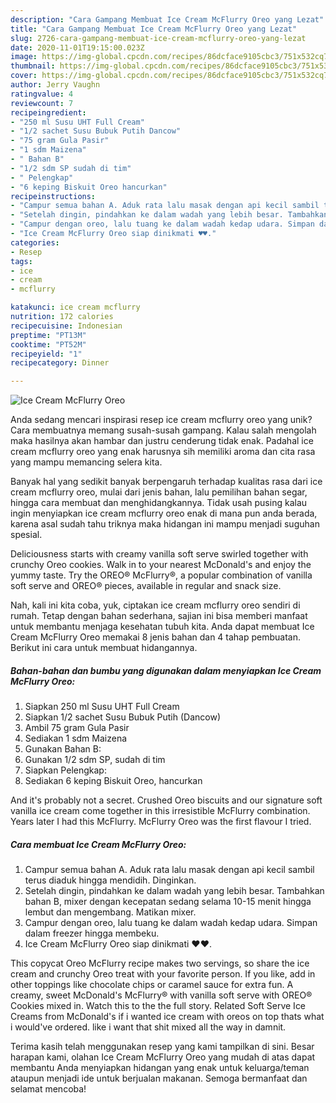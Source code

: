 ```yaml
---
description: "Cara Gampang Membuat Ice Cream McFlurry Oreo yang Lezat"
title: "Cara Gampang Membuat Ice Cream McFlurry Oreo yang Lezat"
slug: 2726-cara-gampang-membuat-ice-cream-mcflurry-oreo-yang-lezat
date: 2020-11-01T19:15:00.023Z
image: https://img-global.cpcdn.com/recipes/86dcface9105cbc3/751x532cq70/ice-cream-mcflurry-oreo-foto-resep-utama.jpg
thumbnail: https://img-global.cpcdn.com/recipes/86dcface9105cbc3/751x532cq70/ice-cream-mcflurry-oreo-foto-resep-utama.jpg
cover: https://img-global.cpcdn.com/recipes/86dcface9105cbc3/751x532cq70/ice-cream-mcflurry-oreo-foto-resep-utama.jpg
author: Jerry Vaughn
ratingvalue: 4
reviewcount: 7
recipeingredient:
- "250 ml Susu UHT Full Cream"
- "1/2 sachet Susu Bubuk Putih Dancow"
- "75 gram Gula Pasir"
- "1 sdm Maizena"
- " Bahan B"
- "1/2 sdm SP sudah di tim"
- " Pelengkap"
- "6 keping Biskuit Oreo hancurkan"
recipeinstructions:
- "Campur semua bahan A. Aduk rata lalu masak dengan api kecil sambil terus diaduk hingga mendidih. Dinginkan."
- "Setelah dingin, pindahkan ke dalam wadah yang lebih besar. Tambahkan bahan B, mixer dengan kecepatan sedang selama 10-15 menit hingga lembut dan mengembang. Matikan mixer."
- "Campur dengan oreo, lalu tuang ke dalam wadah kedap udara. Simpan dalam freezer hingga membeku."
- "Ice Cream McFlurry Oreo siap dinikmati ♥️♥️."
categories:
- Resep
tags:
- ice
- cream
- mcflurry

katakunci: ice cream mcflurry 
nutrition: 172 calories
recipecuisine: Indonesian
preptime: "PT13M"
cooktime: "PT52M"
recipeyield: "1"
recipecategory: Dinner

---
```



![Ice Cream McFlurry Oreo](https://img-global.cpcdn.com/recipes/86dcface9105cbc3/751x532cq70/ice-cream-mcflurry-oreo-foto-resep-utama.jpg)

Anda sedang mencari inspirasi resep ice cream mcflurry oreo yang unik? Cara membuatnya memang susah-susah gampang. Kalau salah mengolah maka hasilnya akan hambar dan justru cenderung tidak enak. Padahal ice cream mcflurry oreo yang enak harusnya sih memiliki aroma dan cita rasa yang mampu memancing selera kita.

Banyak hal yang sedikit banyak berpengaruh terhadap kualitas rasa dari ice cream mcflurry oreo, mulai dari jenis bahan, lalu pemilihan bahan segar, hingga cara membuat dan menghidangkannya. Tidak usah pusing kalau ingin menyiapkan ice cream mcflurry oreo enak di mana pun anda berada, karena asal sudah tahu triknya maka hidangan ini mampu menjadi suguhan spesial.

Deliciousness starts with creamy vanilla soft serve swirled together with crunchy Oreo cookies. Walk in to your nearest McDonald&#39;s and enjoy the yummy taste. Try the OREO® McFlurry®, a popular combination of vanilla soft serve and OREO® pieces, available in regular and snack size.


Nah, kali ini kita coba, yuk, ciptakan ice cream mcflurry oreo sendiri di rumah. Tetap dengan bahan sederhana, sajian ini bisa memberi manfaat untuk membantu menjaga kesehatan tubuh kita. Anda dapat membuat Ice Cream McFlurry Oreo memakai 8 jenis bahan dan 4 tahap pembuatan. Berikut ini cara untuk membuat hidangannya.

<!--inarticleads1-->

##### Bahan-bahan dan bumbu yang digunakan dalam menyiapkan Ice Cream McFlurry Oreo:

1. Siapkan 250 ml Susu UHT Full Cream
1. Siapkan 1/2 sachet Susu Bubuk Putih (Dancow)
1. Ambil 75 gram Gula Pasir
1. Sediakan 1 sdm Maizena
1. Gunakan  Bahan B:
1. Gunakan 1/2 sdm SP, sudah di tim
1. Siapkan  Pelengkap:
1. Sediakan 6 keping Biskuit Oreo, hancurkan


And it&#39;s probably not a secret. Crushed Oreo biscuits and our signature soft vanilla ice cream come together in this irresistible McFlurry combination. Years later I had this McFlurry. McFlurry Oreo was the first flavour I tried. 

<!--inarticleads2-->

##### Cara membuat Ice Cream McFlurry Oreo:

1. Campur semua bahan A. Aduk rata lalu masak dengan api kecil sambil terus diaduk hingga mendidih. Dinginkan.
1. Setelah dingin, pindahkan ke dalam wadah yang lebih besar. Tambahkan bahan B, mixer dengan kecepatan sedang selama 10-15 menit hingga lembut dan mengembang. Matikan mixer.
1. Campur dengan oreo, lalu tuang ke dalam wadah kedap udara. Simpan dalam freezer hingga membeku.
1. Ice Cream McFlurry Oreo siap dinikmati ♥️♥️.


This copycat Oreo McFlurry recipe makes two servings, so share the ice cream and crunchy Oreo treat with your favorite person. If you like, add in other toppings like chocolate chips or caramel sauce for extra fun. A creamy, sweet McDonald&#39;s McFlurry® with vanilla soft serve with OREO® Cookies mixed in. Watch this to the the full story. Related Soft Serve Ice Creams from McDonald&#39;s if i wanted ice cream with oreos on top thats what i would&#39;ve ordered. like i want that shit mixed all the way in damnit. 

Terima kasih telah menggunakan resep yang kami tampilkan di sini. Besar harapan kami, olahan Ice Cream McFlurry Oreo yang mudah di atas dapat membantu Anda menyiapkan hidangan yang enak untuk keluarga/teman ataupun menjadi ide untuk berjualan makanan. Semoga bermanfaat dan selamat mencoba!

